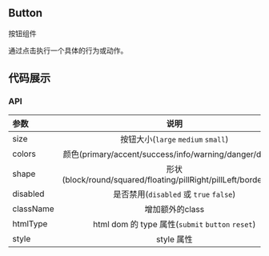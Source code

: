 ## Button
按钮组件

通过点击执行一个具体的行为或动作。

## 代码展示

### API

|参数|说明|类型|默认值|
|:---|:----:|:---:|------:|
|size|按钮大小(`large` `medium` `small`)|string|medium|
|colors|颜色(primary/accent/success/info/warning/danger/default)|string|''|
|shape|形状(block/round/squared/floating/pillRight/pillLeft/border/icon)|string|''|
|disabled|是否禁用(`disabled` 或 `true` `false`)|string|false|
|className|增加额外的class|string|''|
|htmlType|html dom 的 type 属性(`submit` `button` `reset`)|string|button|
|style|style 属性|object|''|
